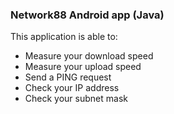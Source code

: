 ### Network88 Android app (Java)
This application is able to:
- Measure your download speed
- Measure your upload speed
- Send a PING request
- Check your IP address
- Check your subnet mask
